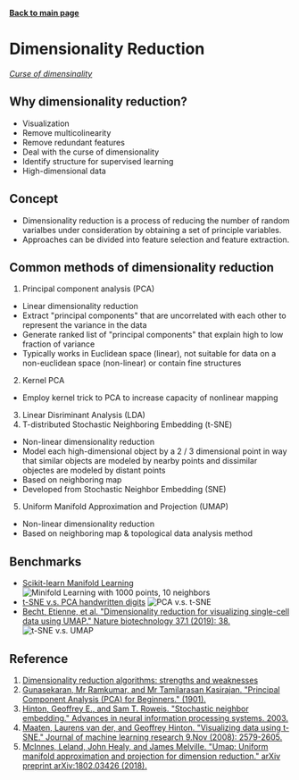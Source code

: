 **[Back to main page](https://yolanda-ht.github.io/BioinformaticsRandomSeed/)**

# Dimensionality Reduction
*[Curse of dimensinality](https://en.wikipedia.org/wiki/Curse_of_dimensionality)*

## Why dimensionality reduction?
  - Visualization
  - Remove multicolinearity
  - Remove redundant features
  - Deal with the curse of dimensionality
  - Identify structure for supervised learning
  - High-dimensional data

## Concept
- Dimensionality reduction is a process of reducing the number of random varialbes under consideration by obtaining a set of principle variables.
- Approaches can be divided into feature selection and feature extraction.

## Common methods of dimensionality reduction
1. Principal component analysis (PCA)
  - Linear dimensionality reduction
  - Extract "principal components" that are uncorrelated with each other to represent the variance in the data
  - Generate ranked list of "principal components" that explain high to low fraction of variance
  - Typically works in Euclidean space (linear), not suitable for data on a non-euclidean space (non-linear) or contain fine structures
2. Kernel PCA
  - Employ kernel trick to PCA to increase capacity of nonlinear mapping
3. Linear Disriminant Analysis (LDA)
4. T-distributed Stochastic Neighboring Embedding (t-SNE)
  - Non-linear dimensionality reduction
  - Model each high-dimensional object by a 2 / 3 dimensional point in way that similar objects are modeled by nearby points and dissimilar objectes are modeled by distant points
  - Based on neighboring map
  - Developed from Stochastic Neighbor Embedding (SNE)
5. Uniform Manifold Approximation and Projection (UMAP)
  - Non-linear dimensionality reduction
  - Based on neighboring map & topological data analysis method

## Benchmarks
- [Scikit-learn Manifold Learning](https://scikit-learn.org/stable/modules/manifold.html)
![Minifold Learning with 1000 points, 10 neighbors](https://scikit-learn.org/stable/_images/sphx_glr_plot_compare_methods_001.png)
- [t-SNE v.s. PCA handwritten digits](https://towardsdatascience.com/visualising-high-dimensional-datasets-using-pca-and-t-sne-in-python-8ef87e7915b)
![PCA v.s. t-SNE](https://miro.medium.com/max/1400/1*izt3rfV_itenuD32DEr1Vw.png)
- [Becht, Etienne, et al. "Dimensionality reduction for visualizing single-cell data using UMAP." Nature biotechnology 37.1 (2019): 38.](https://www.nature.com/articles/nbt.4314)
![t-SNE v.s. UMAP](https://media.springernature.com/lw685/springer-static/image/art%3A10.1038%2Fnbt.4314/MediaObjects/41587_2019_Article_BFnbt4314_Fig1_HTML.jpg?as=webp)


## Reference
1. [Dimensionality reduction algorithms: strengths and weaknesses](https://elitedatascience.com/dimensionality-reduction-algorithms)
2. [Gunasekaran, Mr Ramkumar, and Mr Tamilarasan Kasirajan. "Principal Component Analysis (PCA) for Beginners." (1901).](http://ijasrm.com/wp-content/uploads/2017/09/IJASRM_V2S9_333_44_46.pdf)
3. [Hinton, Geoffrey E., and Sam T. Roweis. "Stochastic neighbor embedding." Advances in neural information processing systems. 2003.](http://papers.nips.cc/paper/2276-stochastic-neighbor-embedding.pdf)
4. [Maaten, Laurens van der, and Geoffrey Hinton. "Visualizing data using t-SNE." Journal of machine learning research 9.Nov (2008): 2579-2605.](http://www.jmlr.org/papers/volume9/vandermaaten08a/vandermaaten08a.pdf)
5. [McInnes, Leland, John Healy, and James Melville. "Umap: Uniform manifold approximation and projection for dimension reduction." arXiv preprint arXiv:1802.03426 (2018).](https://arxiv.org/abs/1802.03426)
